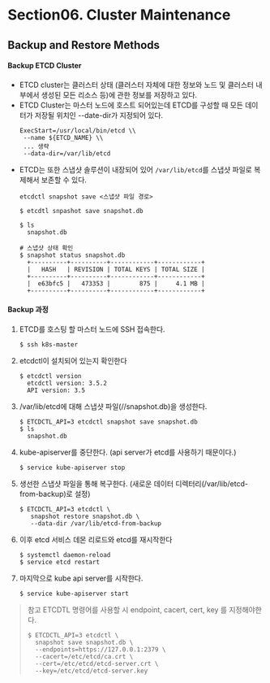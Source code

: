 # Section06. Cluster Maintenance

## Backup and Restore Methods

#### Backup ETCD Cluster

- ETCD cluster는 클러스터 상태 (클러스터 자체에 대한 정보와 노드 및 클러스터 내부에서 생성된 모든 리소스 등)에 관한 정보를 저장하고 있다.
- ETCD Cluster는 마스터 노드에 호스트 되어있는데 ETCD를 구성할 때 모든 데이터가 저장될 위치인 --date-dir가 지정되어 있다.
  ```
  ExecStart=/usr/local/bin/etcd \\
   --name ${ETCD_NAME} \\
   ... 생략
   --data-dir=/var/lib/etcd
  ```
- ETCD는 또한 스냅샷 솔루션이 내장되어 있어 `/var/lib/etcd`를 스냅샷 파일로 복제해서 보존할 수 있다.
  ```
  etcdctl snapshot save <스냅샷 파일 경로>
  ```
  ```
  $ etcdtl snpashot save snapshot.db

  $ ls
    snapshot.db

  # 스냅샷 상태 확인
  $ snapshot status snapshot.db
    +----------+----------+------------+------------+
    |   HASH   | REVISION | TOTAL KEYS | TOTAL SIZE |
    +----------+----------+------------+------------+
    |  e63bfc5 |   473353 |        875 |     4.1 MB |
    +----------+----------+------------+------------+
  ```

#### Backup 과정

1. ETCD를 호스팅 할 마스터 노드에 SSH 접속한다.
   ```
   $ ssh k8s-master
   ```
2. etcdctl이 설치되어 있는지 확인한다
   ```
   $ etcdctl version
     etcdctl version: 3.5.2
     API version: 3.5
   ```
3. /var/lib/etcd에 대해 스냅샷 파일(//snapshot.db)을 생성한다.
   ```
   $ ETCDCTL_API=3 etcdctl snapshot save snapshot.db
   $ ls
     snapshot.db
   ```
4. kube-apiserver를 중단한다. (api server가 etcd를 사용하기 때문이다.)
   ```
   $ service kube-apiserver stop
   ```
5. 생선한 스냅샷 파일을 통해 복구한다. (새로운 데이터 디렉터리(/var/lib/etcd-from-backup)로 설정)
   ```
   $ ETCDCTL_API=3 etcdctl \
      snapshot restore snapshot.db \
      --data-dir /var/lib/etcd-from-backup

   ```
6. 이후 etcd 서비스 데몬 리로드와 etcd를 재시작한다
   ```
   $ systemctl daemon-reload
   $ service etcd restart
   ```
7. 마지막으로 kube api server를 시작한다.
   ```
   $ service kube-apiserver start
   ```

> 참고
> ETCDTL 명령어를 사용할 시 endpoint, cacert, cert, key 를 지정해야한다.
> ```
> $ ETCDCTL_API=3 etcdctl \
>   snapshot save snapshot.db \
>   --endpoints=https://127.0.0.1:2379 \
>   --cacert=/etc/etcd/ca.crt \
>   --cert=/etc/etcd/etcd-server.crt \
>   --key=/etc/etcd/etcd-server.key
> ```